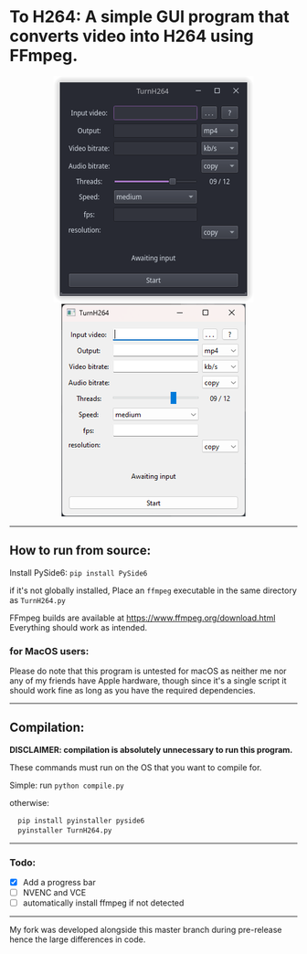 # To H264: A simple GUI program that converts video into H264 using FFmpeg.

<p align=center>
<img src="images/Screenshot.png"/>
<img src="images/Screenshot_windows.png"/>
</p>

---

## How to run from source:

Install PySide6: `pip install PySide6`

if it's not globally installed, Place an `ffmpeg` executable in the same directory as `TurnH264.py`

FFmpeg builds are available at https://www.ffmpeg.org/download.html
Everything should work as intended.

### for MacOS users:

Please do note that this program is untested for macOS as neither me nor any of my friends have Apple hardware, though since it's a single script it should work fine as long as you have the required dependencies.

---

## Compilation:
**DISCLAIMER: compilation is absolutely unnecessary to run this program.**

These commands must run on the OS that you want to compile for.

Simple: run `python compile.py`

otherwise:

```bash
  pip install pyinstaller pyside6
  pyinstaller TurnH264.py
```
---

### Todo:

-   [x] Add a progress bar
-   [ ] NVENC and VCE
-   [ ] automatically install ffmpeg if not detected

---

My fork was developed alongside this master branch during pre-release hence the large differences in code.
